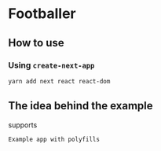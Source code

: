 # Footballer

## How to use

### Using `create-next-app`

```bash
yarn add next react react-dom
```

## The idea behind the example

supports
```bash
Example app with polyfills
```
